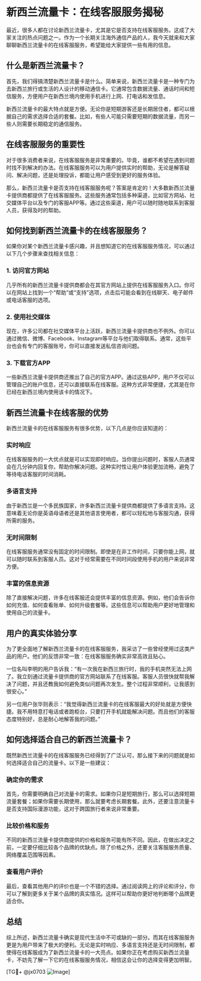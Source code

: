 # 新西兰流量卡：在线客服服务揭秘

最近，很多人都在讨论新西兰流量卡，尤其是它是否支持在线客服服务。这成了大家关注的热点问题之一。作为一个长期关注海外通信产品的人，我今天就来和大家聊聊新西兰流量卡的在线客服服务，希望能给大家提供一些有用的信息。

## 什么是新西兰流量卡？

首先，我们得搞清楚新西兰流量卡是什么。简单来说，新西兰流量卡是一种专门为去新西兰旅行或生活的人设计的移动通信卡。它通常包含数据流量、通话时间和短信服务，方便用户在新西兰境内使用手机进行上网、打电话和发信息。

新西兰流量卡的最大特点就是方便。无论你是短期游客还是长期居住者，都可以根据自己的需求选择合适的套餐。比如，有些人可能只需要短期的数据流量，而另一些人则需要长期稳定的通信服务。

## 在线客服服务的重要性

对于很多消费者来说，在线客服服务是非常重要的。毕竟，谁都不希望在遇到问题时找不到解决的办法。在线客服服务可以为用户提供实时的帮助，无论是解答疑问、解决问题，还是处理投诉，都能让用户感受到更好的服务体验。

那么，新西兰流量卡是否支持在线客服服务呢？答案是肯定的！大多数新西兰流量卡提供商都提供了在线客服服务。这些服务通常包括多种渠道，比如官方网站、社交媒体平台以及专门的客服APP等。通过这些渠道，用户可以随时随地联系到客服人员，获得及时的帮助。

## 如何找到新西兰流量卡的在线客服服务？

如果你对某个新西兰流量卡感兴趣，并且想知道它的在线客服服务情况，可以通过以下几个步骤来查找相关信息：

### 1. 访问官方网站

几乎所有的新西兰流量卡提供商都会在其官方网站上提供在线客服服务入口。你可以在网站上找到一个“帮助”或“支持”选项，点击后可能会看到在线聊天、电子邮件或电话客服的选项。

### 2. 使用社交媒体

现在，许多公司都在社交媒体平台上活跃，新西兰流量卡提供商也不例外。你可以通过微信、微博、Facebook、Instagram等平台与他们取得联系。通常，这些平台也会有专门的客服账号，你可以直接发送私信咨询问题。

### 3. 下载官方APP

一些新西兰流量卡提供商还推出了自己的官方APP。通过这些APP，用户不仅可以管理自己的账户信息，还可以直接联系在线客服。这种方式非常便捷，尤其是在你已经在新西兰境内使用该卡的情况下。

## 新西兰流量卡在线客服的优势

新西兰流量卡的在线客服服务有很多优势，以下几点是你应该知道的：

### 实时响应

在线客服服务的一大优点就是可以实现即时响应。当你提出问题时，客服人员通常会在几分钟内回复你，帮助你解决问题。这种实时性让用户体验更加流畅，避免了等待电话客服的时间消耗。

### 多语言支持

由于新西兰是一个多民族国家，许多新西兰流量卡提供商都提供了多语言支持。这意味着无论你是英语母语者还是其他语言使用者，都可以轻松地与客服沟通，获得所需的服务。

### 无时间限制

在线客服服务通常没有固定的时间限制。即使是在非工作时间，只要你能上网，就可以随时联系到客服人员。这对于经常需要在不同时间段使用手机的用户来说非常方便。

### 丰富的信息资源

除了直接解决问题，许多在线客服还会提供丰富的信息资源。例如，他们会告诉你如何充值、如何查看账单、如何升级套餐等。这些信息可以帮助用户更好地管理和使用自己的流量卡。

## 用户的真实体验分享

为了更全面地了解新西兰流量卡的在线客服服务，我采访了一些曾经使用过这类产品的用户。他们的反馈非常一致：在线客服服务确实非常高效且贴心。

一位名叫李明的用户告诉我：“有一次我在新西兰旅行时，我的手机突然无法上网了。我立刻通过流量卡提供商的官方网站联系了在线客服。客服人员很快就帮我解决了问题，并且还教我如何避免类似问题再次发生。整个过程非常顺利，让我感到很安心。”

另一位用户张华则表示：“我觉得新西兰流量卡的在线客服最大的好处就是方便快捷。我不用特意打电话或者跑柜台，只要打开手机就能解决问题。而且他们的客服态度特别好，总是耐心地解答我的问题。”

## 如何选择适合自己的新西兰流量卡？

既然新西兰流量卡的在线客服服务已经得到了广泛认可，那么接下来的问题就是如何选择适合自己的流量卡。以下是一些建议：

### 确定你的需求

首先，你需要明确自己对流量卡的需求。如果你只是短期旅行，那么可以选择短期流量套餐；如果你需要长期使用，那么就要考虑长期套餐。此外，还要注意流量卡是否支持国际漫游功能，这对于跨国旅行者来说非常重要。

### 比较价格和服务

不同的新西兰流量卡提供商提供的价格和服务可能有所不同。因此，在做出决定之前，一定要仔细比较各个品牌的优缺点。除了价格之外，还要关注客服服务质量、网络覆盖范围等因素。

### 查看用户评价

最后，查看其他用户的评价也是一个不错的选择。通过阅读网上的评论和评分，你可以了解到更多关于某个品牌的真实情况。这样可以帮助你更好地判断哪个品牌更适合你。

## 总结

综上所述，新西兰流量卡确实是现代生活中不可或缺的一部分。而其在线客服服务更是为用户带来了极大的便利。无论是实时响应、多语言支持还是无时间限制，都使得在线客服成为了新西兰流量卡的一大亮点。如果你正在考虑购买新西兰流量卡，不妨先了解一下它的在线客服服务情况，相信这会让你的选择变得更加明智。

[TG💪+ @jx0703 ![Image](https://github.com/user-attachments/assets/dbca1d08-cadb-493c-b0ec-ad6f7a83f270)]